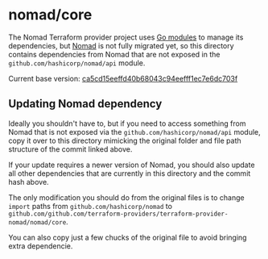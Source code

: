 # nomad/core

The Nomad Terraform provider project uses
[Go modules](https://github.com/golang/go/wiki/Modules) to manage its
dependencies, but [Nomad](https://github.com/hashicorp/nomad/) is not
fully migrated yet, so this directory contains dependencies from Nomad that
are not exposed in the `github.com/hashicorp/nomad/api` module.

Current base version: [ca5cd15eeffd40b68043c94eefff1ec7e6dc703f](https://github.com/hashicorp/nomad/tree/ca5cd15eeffd40b68043c94eefff1ec7e6dc703f)

## Updating Nomad dependency

Ideally you shouldn't have to, but if you need to access something from Nomad
that is not exposed via the `github.com/hashicorp/nomad/api` module, copy it
over to this directory mimicking the original folder and file path structure
of the commit linked above.

If your update requires a newer version of Nomad, you should also update all
other dependencies that are currently in this directory and the commit hash
above.

The only modification you should do from the original files is to change
`import` paths from `github.com/hashicorp/nomad` to
`github.com/github.com/terraform-providers/terraform-provider-nomad/nomad/core`.

You can also copy just a few chucks of the original file to avoid bringing
extra dependencie.
